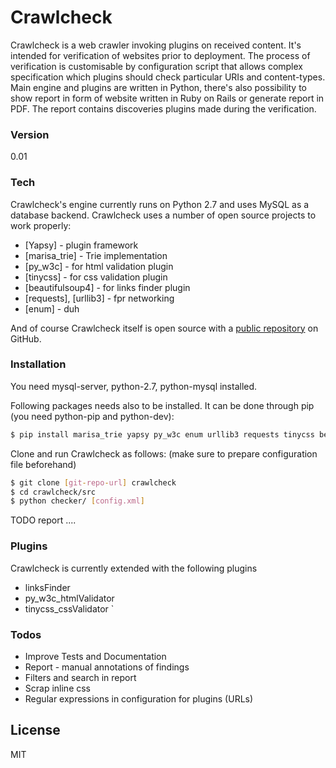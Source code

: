 # Crawlcheck

Crawlcheck is a web crawler invoking plugins on received content. It's intended for verification of websites prior to deployment. The process of verification is customisable by configuration script that allows complex specification which plugins should check particular URIs and content-types. Main engine and plugins are written in Python, there's also possibility to show report in form of website written in Ruby on Rails or generate report in PDF. The report contains discoveries plugins made during the verification.

### Version
0.01

### Tech

Crawlcheck's engine currently runs on Python 2.7 and uses MySQL as a database backend.
Crawlcheck uses a number of open source projects to work properly:
* [Yapsy] - plugin framework
* [marisa_trie] - Trie implementation
* [py_w3c] - for html validation plugin
* [tinycss] - for css validation plugin
* [beautifulsoup4] - for links finder plugin
* [requests], [urllib3] - fpr networking
* [enum] - duh

And of course Crawlcheck itself is open source with a [public repository](https://github.com/eghuro/crawlcheck) on GitHub.

### Installation

You need mysql-server, python-2.7, python-mysql installed.

Following packages needs also to be installed. It can be done through pip (you need python-pip and python-dev):
```sh
$ pip install marisa_trie yapsy py_w3c enum urllib3 requests tinycss beautifulsoup4
```
Clone and run Crawlcheck as follows: (make sure to prepare configuration file beforehand)
```sh
$ git clone [git-repo-url] crawlcheck
$ cd crawlcheck/src
$ python checker/ [config.xml]
```

TODO report ....

### Plugins

Crawlcheck is currently extended with the following plugins

* linksFinder
* py_w3c_htmlValidator
* tinycss_cssValidator
`

### Todos

 - Improve Tests and Documentation
 - Report - manual annotations of findings
 - Filters and search in report
 - Scrap inline css
 - Regular expressions in configuration for plugins (URLs)

License
----

MIT
